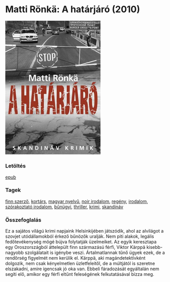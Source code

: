 # <a name="id_671">Matti Rönkä: A határjáró (2010)</a>
<img src="https://github.com/BercziSandor/calibre_lib/raw/main/libs/main/Matti%20Ronka/A%20hatarjaro%20%28671%29/cover.jpg" alt="cover" width="300"/>

### Letöltés
[epub](https://github.com/BercziSandor/calibre_lib/raw/main/libs/main/Matti%20Ronka/A%20hatarjaro%20%28671%29/A%20hatarjaro%20-%20Matti%20Ronka.epub)

### Tagek
[finn szerző](https://github.com/berczisandor/calibre_lib/blob/main/libs/main/_tags/finn%20szerz%c5%91.md), [kortárs](https://github.com/berczisandor/calibre_lib/blob/main/libs/main/_tags/kort%c3%a1rs.md), [magyar nyelvű](https://github.com/berczisandor/calibre_lib/blob/main/libs/main/_tags/magyar%20nyelv%c5%b1.md), [noir irodalom](https://github.com/berczisandor/calibre_lib/blob/main/libs/main/_tags/noir%20irodalom.md), [regény](https://github.com/berczisandor/calibre_lib/blob/main/libs/main/_tags/reg%c3%a9ny.md), [irodalom](https://github.com/berczisandor/calibre_lib/blob/main/libs/main/_tags/irodalom.md), [szórakoztató irodalom](https://github.com/berczisandor/calibre_lib/blob/main/libs/main/_tags/sz%c3%b3rakoztat%c3%b3%20irodalom.md), [bûnügyi](https://github.com/berczisandor/calibre_lib/blob/main/libs/main/_tags/b%c3%bbn%c3%bcgyi.md), [thriller](https://github.com/berczisandor/calibre_lib/blob/main/libs/main/_tags/thriller.md), [krimi](https://github.com/berczisandor/calibre_lib/blob/main/libs/main/_tags/krimi.md), [skandináv](https://github.com/berczisandor/calibre_lib/blob/main/libs/main/_tags/skandin%c3%a1v.md)

### Összefoglalás
<div>
<p>Ez a sajátos világú krimi napjaink Helsinkijében játszódik, ahol az alvilágot a szovjet utódállamokból érkező bűnözők uralják. Nem piti alakok, legális fedőtevékenység mögé bújva folytatják üzelmeiket. Az egyik keresztapa egy Oroszországból áttelepült finn származású férfi, Viktor Kärppä kisebb-nagyobb szolgálatait is igénybe veszi. Ártalmatlannak tűnő ügyek ezek, de a rendőrség figyelmét nem kerülik el. Kärppä, aki magándetektívként dolgozik, nem csak kényelmetlen üzletfeleitől, de a múltjától is szeretne elszakadni, amire igencsak jó oka van. Ebbeli fáradozását egyáltalán nem segíti elő, amikor egy férfi eltűnt feleségének felkutatásával bízza meg.</p></div>


